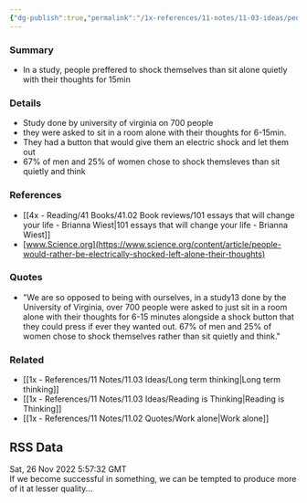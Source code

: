 ```yaml
---
{"dg-publish":true,"permalink":"/1x-references/11-notes/11-03-ideas/people-would-rather-get-electric-shock-than-sit-with-their-own-thoughts/","title":"People would rather get electric shock than sit with their own thoughts","created":"2022-11-26T17:57:25.000+03:00","updated":"2024-02-14T20:18:25.758+03:00"}
---
```



### Summary
- In a study, people preffered to shock themselves than sit alone quietly with their thoughts for 15min

### Details
- Study done by university of virginia on 700 people
- they were asked to sit in a room alone with their thoughts for 6-15min.
- They had a button that would give them an electric shock and let them out
- 67% of men and 25% of women chose to shock themsleves than sit quietly and think

### References
- [[4x - Reading/41 Books/41.02 Book reviews/101 essays that will change your life - Brianna Wiest\|101 essays that will change your life - Brianna Wiest]]
- [www.Science.org](https://www.science.org/content/article/people-would-rather-be-electrically-shocked-left-alone-their-thoughts)

### Quotes
- "We are so opposed to being with ourselves, in a study13 done by the University of Virginia, over 700 people were asked to just sit in a room alone with their thoughts for 6-15 minutes alongside a shock button that they could press if ever they wanted out. 67% of men and 25% of women chose to shock themselves rather than sit quietly and think."

### Related
- [[1x - References/11 Notes/11.03 Ideas/Long term thinking\|Long term thinking]]
- [[1x - References/11 Notes/11.03 Ideas/Reading is Thinking\|Reading is Thinking]]
- [[1x - References/11 Notes/11.02 Quotes/Work alone\|Work alone]]

## RSS Data
<div class='date'>Sat, 26 Nov 2022 5:57:32 GMT</div>
<div class='description'>If we become successful in something, we can be tempted to produce more of it at lesser quality...</div>